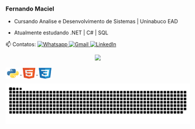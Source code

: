 ### Fernando Maciel



- Cursando Analise e Desenvolvimento de Sistemas | Uninabuco EAD
- Atualmente estudando .NET | C# | SQL

  <div> 

📫 Contatos: <a href="https://api.whatsapp.com/send?phone=81986095673"> <img src="https://img.shields.io/badge/-Whatsapp-4CA143?style=flat&labelColor=4CA143&logo=whatsapp&logoColor=white" title="Text me" alt="Whatsapp"> </a> <a href="mailto:fernandoalves.m@hotmail.com"> <img src="https://img.shields.io/badge/-Gmail-c14438?style=flat&logo=Gmail&logoColor=white" title="Send me an email" alt="Gmail"> </a> <a href="https://www.linkedin.com/in/fernando-maciel-257645151//"> <img src="https://img.shields.io/badge/-LinkedIn-blue?style=flat&logo=Linkedin&logoColor=white" title="My Social Network" alt="LinkedIn"> </a>
 
 
 
</div>
<div align="center">
  <a href="https://github.com/macielfernando">
  <img height="180em" src="https://github-readme-stats.vercel.app/api?username=macielfernando&show_icons=true&theme=dark&include_all_commits=true&count_private=true"/>
  
</div>

<div style="display: inline_block"><br>
 
  <img align="center" alt="Fernando-Python" height="30" width="40" src="https://raw.githubusercontent.com/devicons/devicon/master/icons/python/python-original.svg">
  
  <img align="center" alt="Fernando-HTML" height="30" width="40" src="https://raw.githubusercontent.com/devicons/devicon/master/icons/html5/html5-original.svg">
  <img align="center" alt="Fernando-CSS" height="30" width="40" src="https://raw.githubusercontent.com/devicons/devicon/master/icons/css3/css3-original.svg">
  
   ![Snake animation](https://github.com/ellen2121/ellen2121/blob/output/github-contribution-grid-snake.svg)
</div>


 

    
    

  

